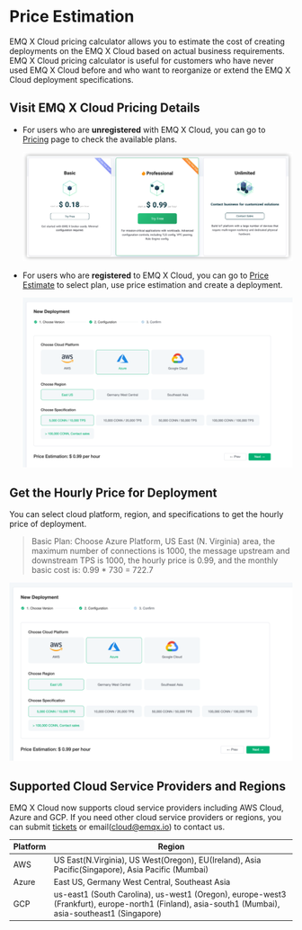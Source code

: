 # Price Estimation

EMQ X Cloud pricing calculator allows you to estimate the cost of creating deployments on the EMQ X Cloud based on actual business requirements. EMQ X Cloud pricing calculator is useful for customers who have never used EMQ X Cloud before and who want to reorganize or extend the EMQ X Cloud deployment specifications.



## Visit EMQ X Cloud Pricing Details

- For users who are **unregistered** with EMQ X Cloud, you can go to [Pricing](https://cloud-intl.emqx.com/pricing) page to check the available plans.

  ![pricing](../_assets/pricing.png)

- For users who are **registered** to EMQ X Cloud, you can go to [Price Estimate](https://cloud-intl.emqx.com/console/deployments/0?oper=new) to select plan, use price estimation and create a deployment.

  ![calculator](./_assets/calculator.png)



## Get the Hourly Price for Deployment

You can select cloud platform, region, and specifications to get the hourly price of deployment.

> Basic Plan: Choose Azure Platform, US East (N. Virginia) area, the maximum number of connections is 1000, the message upstream and downstream TPS is 1000, the hourly price is 0.99, and the monthly basic cost is: 0.99 * 730 = 722.7
  
  ![deployment_price](./_assets/calculator.png)


## Supported Cloud Service Providers and Regions

EMQ X Cloud now supports cloud service providers including AWS Cloud, Azure and GCP. If you need other cloud service providers or regions, you can submit [tickets](../contact.md) or email(cloud@emqx.io) to contact us.

| Platform | Region                                                       |
| -------- | ------------------------------------------------------------ |
| AWS      | US East(N.Virginia), US West(Oregon), EU(Ireland), Asia Pacific(Singapore), Asia Pacific (Mumbai) |
| Azure    | East US, Germany West Central, Southeast Asia |
| GCP      | us-east1 (South Carolina), us-west1 (Oregon), europe-west3 (Frankfurt), europe-north1 (Finland), asia-south1 (Mumbai), asia-southeast1 (Singapore) |